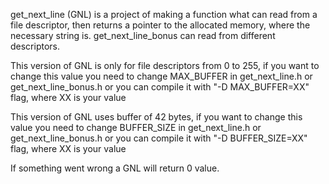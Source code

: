 get_next_line (GNL) is a project of making a function what can read from a file descriptor,
then returns a pointer to the allocated memory, where the necessary string is.
get_next_line_bonus can read from different descriptors.

This version of GNL is only for file descriptors from 0 to 255,
  if you want to change this value you need to change MAX_BUFFER in get_next_line.h or get_next_line_bonus.h
    or you can compile it with "-D MAX_BUFFER=XX" flag, where XX is your value
    
This version of GNL uses buffer of 42 bytes,
  if you want to change this value you need to change BUFFER_SIZE in get_next_line.h or get_next_line_bonus.h
    or you can compile it with "-D BUFFER_SIZE=XX" flag, where XX is your value

If something went wrong a GNL will return 0 value.
